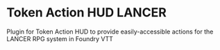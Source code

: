 # Token Action HUD LANCER

Plugin for Token Action HUD to provide easily-accessible actions for the LANCER RPG system in Foundry VTT